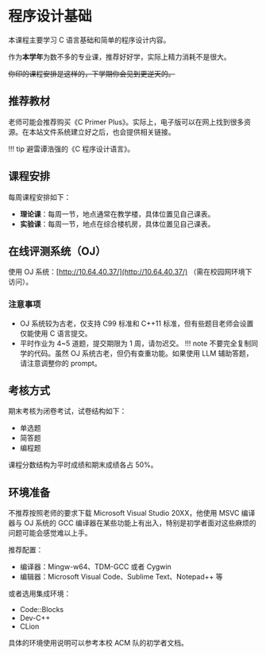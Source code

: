 # 程序设计基础

本课程主要学习 C 语言基础和简单的程序设计内容。

作为**本学年**为数不多的专业课，推荐好好学，实际上精力消耗不是很大。

~~你印的课程安排是这样的，下学期你会见到更逆天的。~~

## 推荐教材

老师可能会推荐购买《C Primer Plus》。实际上，电子版可以在网上找到很多资源。在本站文件系统建立好之后，也会提供相关链接。

!!! tip
    避雷谭浩强的《C 程序设计语言》。

## 课程安排

每周课程安排如下：

- **理论课**：每周一节，地点通常在教学楼，具体位置见自己课表。
- **实验课**：每周一节，地点在综合楼机房，具体位置见自己课表。

## 在线评测系统（OJ）

使用 OJ 系统：[http://10.64.40.37/](http://10.64.40.37/) （需在校园网环境下访问）。

### 注意事项
- OJ 系统较为古老，仅支持 C99 标准和 C++11 标准，但有些题目老师会设置仅能使用 C 语言提交。
- 平时作业为 4~5 道题，提交期限为 1 周，请勿迟交。
!!! note
    不要完全复制同学的代码。虽然 OJ 系统古老，但仍有查重功能。如果使用 LLM 辅助答题，请注意调整你的 prompt。

## 考核方式

期末考核为闭卷考试，试卷结构如下：

- 单选题
- 简答题
- 编程题

课程分数结构为平时成绩和期末成绩各占 50%。

## 环境准备

不推荐按照老师的要求下载 Microsoft Visual Studio 20XX，他使用 MSVC 编译器与 OJ 系统的 GCC 编译器在某些功能上有出入，特别是初学者面对这些麻烦的问题可能会感觉难以上手。

推荐配置：

- 编译器：Mingw-w64、TDM-GCC 或者 Cygwin
- 编辑器：Microsoft Visual Code、Sublime Text、Notepad++ 等

或者选用集成环境：

- Code::Blocks
- Dev-C++
- CLion

具体的环境使用说明可以参考本校 ACM 队的初学者文档。

## 